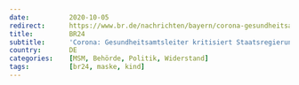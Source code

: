 ```yaml
---
date:          2020-10-05
redirect:      https://www.br.de/nachrichten/bayern/corona-gesundheitsamtsleiter-kritisiert-staatsregierung,SCRLYkJ
title:         BR24
subtitle:      'Corona: Gesundheitsamtsleiter kritisiert Staatsregierung'
country:       DE
categories:    [MSM, Behörde, Politik, Widerstand]
tags:          [br24, maske, kind]
---
```

